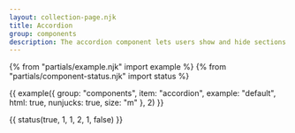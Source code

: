 ```yaml
---
layout: collection-page.njk
title: Accordion
group: components
description: The accordion component lets users show and hide sections of related content on a page.
---
```


{% from "partials/example.njk" import example %}
{% from "partials/component-status.njk" import status %}

{{ example({ group: "components", item: "accordion", example: "default", html: true, nunjucks: true, size: "m" }, 2) }}

{{ status(true, 1, 1, 2, 1, false) }}
